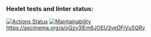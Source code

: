 ### Hexlet tests and linter status:
[![Actions Status](https://github.com/polina-belyakaeva/frontend-project-44/workflows/hexlet-check/badge.svg)](https://github.com/polina-belyakaeva/frontend-project-44/actions) 
[![Maintainability](https://api.codeclimate.com/v1/badges/d6ed50d50658cdbb7299/maintainability)](https://codeclimate.com/github/polina-belyakaeva/frontend-project-44/maintainability)
https://asciinema.org/a/oQzv3lEm6JOEU3veDFjVu5QRy
